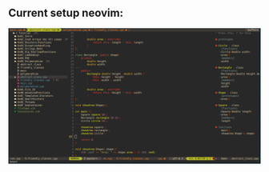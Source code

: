 ## Current setup neovim:
![alt text](https://github.com/JPablo1997/Dotfiles/blob/master/screenshots/neovim.png?raw=true)
